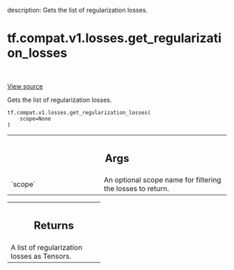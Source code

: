 description: Gets the list of regularization losses.

<div itemscope itemtype="http://developers.google.com/ReferenceObject">
<meta itemprop="name" content="tf.compat.v1.losses.get_regularization_losses" />
<meta itemprop="path" content="Stable" />
</div>

# tf.compat.v1.losses.get_regularization_losses

<!-- Insert buttons and diff -->

<table class="tfo-notebook-buttons tfo-api nocontent" align="left">

</table>

<a target="_blank" class="external" href="/code/stable/tensorflow/python/ops/losses/util.py">View source</a>



Gets the list of regularization losses.

<pre class="devsite-click-to-copy prettyprint lang-py tfo-signature-link">
<code>tf.compat.v1.losses.get_regularization_losses(
    scope=None
)
</code></pre>



<!-- Placeholder for "Used in" -->


<!-- Tabular view -->
 <table class="responsive fixed orange">
<colgroup><col width="214px"><col></colgroup>
<tr><th colspan="2"><h2 class="add-link">Args</h2></th></tr>

<tr>
<td>
`scope`
</td>
<td>
An optional scope name for filtering the losses to return.
</td>
</tr>
</table>



<!-- Tabular view -->
 <table class="responsive fixed orange">
<colgroup><col width="214px"><col></colgroup>
<tr><th colspan="2"><h2 class="add-link">Returns</h2></th></tr>
<tr class="alt">
<td colspan="2">
A list of regularization losses as Tensors.
</td>
</tr>

</table>

